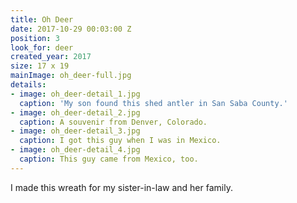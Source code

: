 ```yaml
---
title: Oh Deer
date: 2017-10-29 00:03:00 Z
position: 3
look_for: deer
created_year: 2017
size: 17 x 19
mainImage: oh_deer-full.jpg
details:
- image: oh_deer-detail_1.jpg
  caption: 'My son found this shed antler in San Saba County.'
- image: oh_deer-detail_2.jpg
  caption: A souvenir from Denver, Colorado.
- image: oh_deer-detail_3.jpg
  caption: I got this guy when I was in Mexico.
- image: oh_deer-detail_4.jpg
  caption: This guy came from Mexico, too.
---
```


I made this wreath for my sister-in-law and her family.
